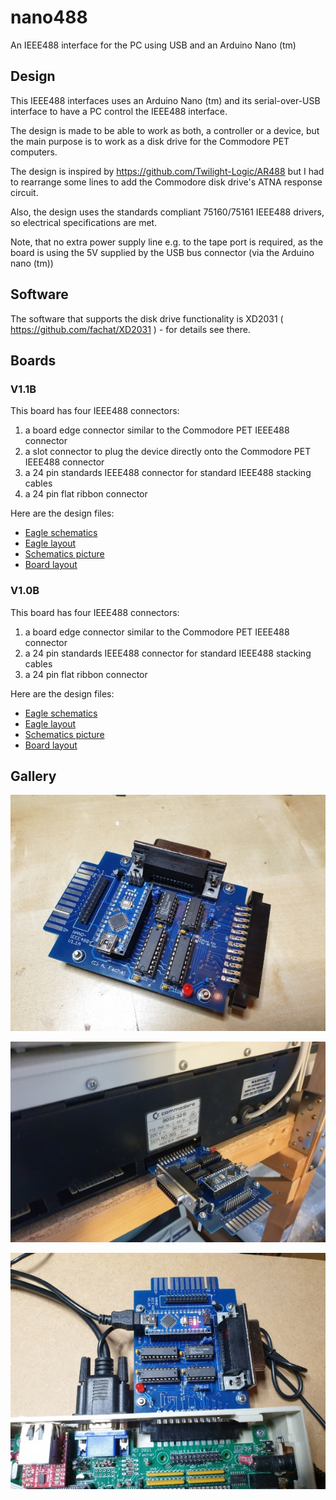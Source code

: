 # nano488

An IEEE488 interface for the PC using USB and an Arduino Nano (tm)

## Design

This IEEE488 interfaces uses an Arduino Nano (tm) and its serial-over-USB interface to have a PC control the IEEE488 interface.

The design is made to be able to work as both, a controller or a device, but the main purpose is to work as
a disk drive for the Commodore PET computers.

The design is inspired by https://github.com/Twilight-Logic/AR488 but I had to rearrange some lines to
add the Commodore disk drive's ATNA response circuit.

Also, the design uses the standards compliant 75160/75161 IEEE488 drivers, so electrical specifications are met.

Note, that no extra power supply line e.g. to the tape port is required, as the board is using the 5V
supplied by the USB bus connector (via the Arduino nano (tm))

## Software

The software that supports the disk drive functionality is XD2031 ( https://github.com/fachat/XD2031 ) - for details see there.

## Boards

### V1.1B

This board has four IEEE488 connectors:

1. a board edge connector similar to the Commodore PET IEEE488 connector
2. a slot connector to plug the device directly onto the Commodore PET IEEE488 connector
3. a 24 pin standards IEEE488 connector for standard IEEE488 stacking cables
4. a 24 pin flat ribbon connector

Here are the design files:

- [Eagle schematics](v1.1b/nano_ieee488_v1.1b.sch)
- [Eagle layout](v1.1b/nano_ieee488_v1.1b.brd)
- [Schematics picture](v1.1b/nano_ieee488_v1.1b-sch.png)
- [Board layout](nano_ieee488_v1.1b-layout.png)


### V1.0B

This board has four IEEE488 connectors:

1. a board edge connector similar to the Commodore PET IEEE488 connector
1. a 24 pin standards IEEE488 connector for standard IEEE488 stacking cables
1. a 24 pin flat ribbon connector

Here are the design files:

- [Eagle schematics](v1.0b/nano_ieee488_v1.0b.sch)
- [Eagle layout](v1.0b/nano_ieee488_v1.0b.brd)
- [Schematics picture](v1.0b/nano_ieee488_v1.0b-sch.png)
- [Board layout](nano_ieee488_v1.0b-layout.png)

## Gallery

![Nano-488](pictures/nano488.jpg)

![Nano-488 at a Commodore PET](pictures/nano488-pet.jpg)

![Nano-488 at a Micro-PET](pictures/nano488-upet.jpg)

